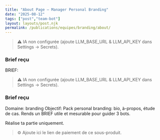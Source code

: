 ```yaml
---
title: "About Page — Manager Personal Branding"
date: "2025-08-12"
tags: ["post","team-bot"]
layout: layouts/post.njk
permalink: /publications/equipes/branding/about/
---
```

> ⚠️ IA non configurée (ajoute LLM_BASE_URL & LLM_API_KEY dans Settings → Secrets).

### Brief reçu
BRIEF:
> ⚠️ IA non configurée (ajoute LLM_BASE_URL & LLM_API_KEY dans Settings → Secrets).

### Brief reçu
Domaine: branding
Objectif: Pack personal branding: bio, à-propos, étude de cas.
Rends un BRIEF utile et mesurable pour guider 3 bots.

Réalise ta partie uniquement.

> ⚙️ Ajoute ici le lien de paiement de ce sous-produit.
